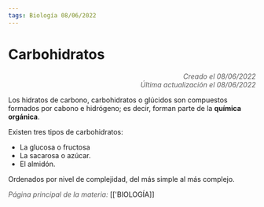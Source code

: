 ```yaml
---
tags: Biología 08/06/2022
---
```


# Carbohidratos
<div style="text-align: right; opacity: 0.7; font-style: italic;">Creado el 08/06/2022</div>
<div style="text-align: right; opacity: 0.7; font-style: italic;">Última actualización el 08/06/2022</div>

Los hidratos de carbono, carbohidratos o glúcidos son compuestos formados por cabono e hidrógeno; es decir, forman parte de la **química orgánica**.

Existen tres tipos de carbohidratos:

- La glucosa o fructosa
- La sacarosa o azúcar.
- El almidón.

Ordenados por nivel de complejidad, del más simple al más complejo.

<span style="opacity: 0.7; font-style: italic;">Página principal de la materia:</span> [['BIOLOGÍA]]